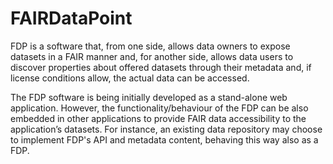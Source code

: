 # FAIRDataPoint

FDP is a software that, from one side, allows data owners to expose datasets in a FAIR manner and, for another side, allows data users to discover properties about offered datasets through their metadata and, if license conditions allow, the actual data can be accessed.

The FDP software is being initially developed as a stand-alone web application. However, the functionality/behaviour of the FDP can be also embedded in other applications to provide FAIR data accessibility to the application’s datasets. For instance, an existing data repository may choose to implement FDP's API and metadata content, behaving this way also as a FDP.
